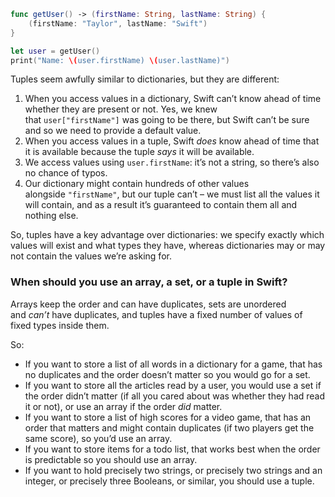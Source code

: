 ```swift
func getUser() -> (firstName: String, lastName: String) {
    (firstName: "Taylor", lastName: "Swift")
}

let user = getUser()
print("Name: \(user.firstName) \(user.lastName)")
```

Tuples seem awfully similar to dictionaries, but they are different:

1. When you access values in a dictionary, Swift can’t know ahead of time whether they are present or not. Yes, we knew that `user["firstName"]` was going to be there, but Swift can’t be sure and so we need to provide a default value.
2. When you access values in a tuple, Swift _does_ know ahead of time that it is available because the tuple _says_ it will be available.
3. We access values using `user.firstName`: it’s not a string, so there’s also no chance of typos.
4. Our dictionary might contain hundreds of other values alongside `"firstName"`, but our tuple can’t – we must list all the values it will contain, and as a result it’s guaranteed to contain them all and nothing else.

So, tuples have a key advantage over dictionaries: we specify exactly which values will exist and what types they have, whereas dictionaries may or may not contain the values we’re asking for.

### When should you use an array, a set, or a tuple in Swift?
Arrays keep the order and can have duplicates, sets are unordered and _can’t_ have duplicates, and tuples have a fixed number of values of fixed types inside them. 

So:

- If you want to store a list of all words in a dictionary for a game, that has no duplicates and the order doesn’t matter so you would go for a set.
- If you want to store all the articles read by a user, you would use a set if the order didn’t matter (if all you cared about was whether they had read it or not), or use an array if the order _did_ matter.
- If you want to store a list of high scores for a video game, that has an order that matters and might contain duplicates (if two players get the same score), so you’d use an array.
- If you want to store items for a todo list, that works best when the order is predictable so you should use an array.
- If you want to hold precisely two strings, or precisely two strings and an integer, or precisely three Booleans, or similar, you should use a tuple.